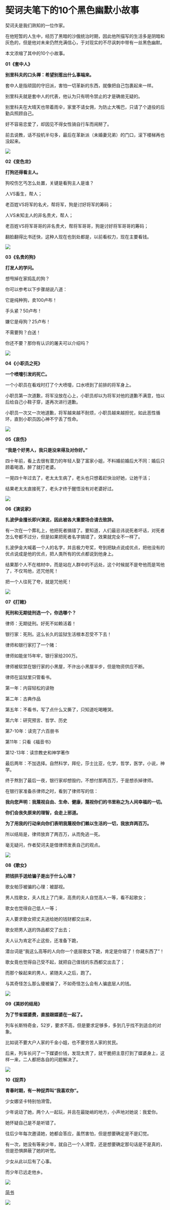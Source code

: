 # 契诃夫笔下的10个黑色幽默小故事

<div class="show-content-free">
            <p>契诃夫是我们熟知的一位作家。</p>
            <p>在他短暂的人生中，经历了黑暗的沙俄统治时期，因此他所描写的生活多是阴暗和灰色的，但是他对未来仍然充满信心，于对现实的不尽讽刺中带有一丝黑色幽默。</p>
<p>本文浓缩了其中的10个小故事。</p>
<p><b>01《套中人》</b></p>
<p></p>
<p><b>别里科夫的口头禅：希望别惹出什么事端来。</b></p>
<p>套中人是指顽固的守旧派，害怕一切革新的东西，就像把自己包裹起来一样。</p>
<p>别里科夫就是套中人的代表，他认为只有明令禁止的才是确凿无疑的。</p>
<p>别里科夫在大晴天也带着雨伞，家里不请女佣，为防止大嘴巴，只请了个退役的后勤兵照顾自己。</p>
<p>好不容易恋爱了，却因见不得女性骑自行车而闹掰了。</p>
<p>前去说教，话不投机半句多，最后在革新派（未婚妻兄弟）的门口，滚下楼梯再也没起来。</p>
<div class="image-package">
<img src="/epic/2ZSWsVus2cYPr0LD/W7Gbo0rUjx1euowB"></div>
</div>
<div class="image-caption"></div>
</div>
<p><b>02《变色龙》</b></p>
<p></p>
<p><b>打狗还得看主人。</b></p>
<p>狗咬伤乞丐怎么处置，关键是看狗主人是谁？</p>
<p>人VS畜生，帮人；</p>
<p>老百姓VS将军的名犬，帮将军，狗是讨好将军的筹码；</p>
<p>人VS未知主人的非名贵犬，帮人；</p>
<p>老百姓VS将军哥哥的非名贵犬，帮将军哥哥，狗是讨好将军哥哥的筹码；</p>
<p>翻脸翻得比书还快，这种人现在也到处都是，以前看权力，现在主要看钱。</p>
<div class="image-package">
<img src="/epic/2ZSWsVus2cYPr0LD/zAWWFK4EYh5aHKGJ"></div>
</div>
<div class="image-caption"></div>
</div>
<p><b>03《名贵的狗》</b></p>
<p></p>
<p><b>打发人的学问。</b></p>
<p>想甩掉在家捣乱的狗？</p>
<p>你可以参考以下步骤胡说八道：</p>
<p>它是纯种狗，卖100卢布！</p>
<p>手头紧？50卢布！</p>
<p>嫌它是母狗？25卢布！</p>
<p>不需要狗？白送！</p>
<p>你还不要？那你有认识的屠夫可以介绍吗？</p>
<div class="image-package">
<img src="/epic/2ZSWsVus2cYPr0LD/D4KfZxaH8Sed4Loo"></div>
</div>
<div class="image-caption"></div>
</div><p></p><p><b>04《小职员之死》</b></p><p></p><p><b>一个喷嚏引发的死亡。</b></p><p>一个小职员在看戏时打了个大喷嚏，口水喷到了前排的将军身上。</p><p>小职员第一次道歉，将军没放在心上，小职员却以为将军对他的道歉不满意，怕以后给自己小鞋子穿，遂再次进行道歉。</p><p>小职员一次又一次地道歉，将军越来越不耐烦，小职员越来越担忧，如此恶性循环，直到小职员因心神不宁丢了性命。</p><div class="image-package">
<img src="/epic/2ZSWsVus2cYPr0LD/GcbIJQ1j1ALxNAAN"></div>
</div>
<div class="image-caption"></div>
</div>
<p><b>05《哀伤》</b></p>
<p></p>
<p><b>“我是个好男人，我只是没来得及对你好。”</b></p>
<p>四十年前，看上去很有潜力的年轻人娶了富家小姐，不料婚前婚后大不同：婚后只顾着喝酒，醉了就打老婆。</p>
<p>一晃四十年过去了，老太太生病了，老头也只想着赶快治好她，让她干活；</p>
<p>结果老太太直接死了，老头才终于醒悟没有对老婆好过。</p>
<div class="image-package">
<img src="/epic/2ZSWsVus2cYPr0LD/QUQ3lYgqqxweEatk"></div>
</div>
<div class="image-caption"></div>
</div>
<p></p>
<p><b>06《演说家》</b></p>
<p></p>
<p><b>扎波伊金擅长即兴演说，因此被各大重要场合请去致辞。</b></p>
<p>有一次在一个葬礼上，他把死者搞错了。要知道，人们最忌讳说死者坏话，对死者怎么夸都不过分，但是如果把死者名字搞错了，效果就完全不一样了。</p>
<p>扎波伊金大喊着一个人的名字，并且极力夸奖，夸到把缺点说成优点，把他没有的优点说成是他的优点，把人类所有的优点都说到他身上。</p>
<p>结果那个人不在棺材中，而是站在人群中的不远处，这个时候就不是夸他而是骂他了，不仅骂他，还咒他死！</p>
<p>把一个人往死了夸，就是咒他死！</p>
<div class="image-package">
<img src="/epic/2ZSWsVus2cYPr0LD/JIFrOFDRWFIC7CKn"></div>
</div>
<div class="image-caption"></div>
</div>
<p><b>07《打赌》</b></p>
<p></p>
<p><b>死刑和无期徒刑选一个，你选哪个？</b></p>
<p>律师：无期徒刑。好死不如赖活着！</p>
<p>银行家：死刑。这么长久的监狱生活根本忍受不下去！</p>
<p>律师和银行家打了一个赌：</p>
<p>律师如能坐15年牢，银行家给200万。</p>
<p>律师被软禁在银行家的小黑屋，不许出小黑屋半步，但是物资供应不断。</p>
<p>律师在监狱里只管看书。</p>
<p>第一年：内容轻松的读物</p>
<p>第二年：古典作品</p>
<p>第五年：不看书，写了点什么又撕了，只知道吃喝睡哭。</p>
<p>第六年：研究预言、哲学、历史</p>
<p>第7-10年：读完了六百册书</p>
<p>第11年：只看《福音书》</p>
<p>第12-13年：读宗教史和神学著作</p>
<p>最后两年：不加选择。自然科学，拜伦，莎士比亚，化学，哲学，医学，小说，神学。</p>
<p>终于熬到了最后一夜，银行家却想毁约，不想付那两百万，于是想杀掉律师。</p>
<p>在银行家准备杀律师之时，看到了律师写的信：</p>
<p><b>我向您声明：我蔑视自由、生命、健康，蔑视你们的书里称之为人间幸福的一切。</b></p>
<p><b>你们会丧失原来的理智，会走上邪道。</b></p>
<p><b>为了用我的行动来向你们表明我蔑视你们赖以生活的一切，我放弃两百万。</b></p>
<p>所以结局是，律师放弃了两百万，从而免逃一死。</p>
<p>毫无疑问，作者契诃夫是借律师发表自己的观点。</p>
<div class="image-package">
<img src="/epic/2ZSWsVus2cYPr0LD/1RGvbMhd7VcpZZPx"></div>
</div>
<div class="image-caption"></div>
</div><p><b>08《歌女》</b></p><p></p><p><b>把钱拱手送给骗子是出于什么心理？</b></p><p>歌女帕莎被骗的心理：被鄙视。</p><p>男人找歌女，夫人找上了门来，高贵的夫人自觉高人一等，看不起歌女；</p><p>歌女也觉得自己低人一等；</p><p>夫人要求歌女把丈夫送给她的钱财都交出来，</p><p>歌女把男人送的饰品都交了出去；</p><p>夫人认为肯定不止这些，还准备下跪，</p><p>潜台词是“我这么高等的人向你一个底层歌女下跪，肯定是你错了！你藏东西了”！</p><p>歌女竟也觉得自己受不起，就把自己值钱的东西都交出去了；</p><p>而那个躲起来的男人，紧随夫人之后，跑了。</p><p>与其奇怪怎么那么傻被骗了，不如奇怪怎么会有人骗底层人的钱。</p><div class="image-package">
<img src="/epic/2ZSWsVus2cYPr0LD/gJfQJ7iTyDZALc10"></div>
</div>
<div class="image-caption"></div>
</div><p><b>09《美妙的结局》</b></p><p></p><p><b>为了节省媒婆费，直接跟媒婆在一起了。</b></p><p>列车长斯特奇金，52岁，要求不高，但是要求足够多，多到几乎找不到适合的对象。</p><p>比如说不要大户人家的千金小姐，也不要穷苦人家的贫民。</p><p>后来，列车长问了一下媒婆价钱，发现太贵了，就干脆把主意打到了媒婆身上，这样一来，二人都把各自的问题解决了。</p><div class="image-package">
<img src="/epic/2ZSWsVus2cYPr0LD/jKrJFQEx88IXgJVZ"></div>
</div>
<div class="image-caption"></div>
</div><p></p><p><b>10《捉弄》</b></p><p></p><p><b>青春时期，有一种捉弄叫“我喜欢你”。</b></p><p>少女娜坚卡特别怕滑雪。</p><p>少年说动了她，两个人一起玩，并且在最陡峭的地方，小声地对她说：我爱你。</p><p>她怀疑自己是不是听错了。</p><p>往后少年每次邀请她，她都会答应，虽然害怕，但是想要确定是不是幻觉。</p><p>有一次，她没有等来少年，就自己一个人滑雪，还是想要确定那句话是不是真的，但是恐惧屏蔽了她的听觉。</p><p>少女从此以后有了心事。</p><p>而少年已远走他乡。</p><div class="image-package">
<img src="/epic/2ZSWsVus2cYPr0LD/5MXFNzbprAZ7VeBI"></div>
</div>
<div class="image-caption"></div>
</div>
          </div>

[简书](https://www.jianshu.com/p/85df2d2bc17c)

![](https://cdn.jsdelivr.net/gh/lkpo0v/d1n3/ww2.sinaimg.cn/large/005BYqpgly1g01dwo3j72j308c01o080.jpg)

